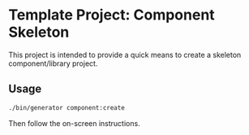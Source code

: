# Template Project: Component Skeleton

This project is intended to provide a quick means to create a skeleton component/library project.

## Usage

```bash
./bin/generator component:create
```

Then follow the on-screen instructions.
